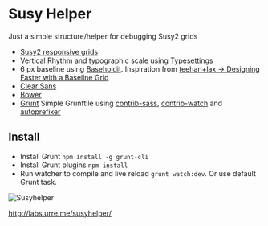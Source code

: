 
# Susy Helper

Just a simple structure/helper for debugging Susy2 grids

+ [Susy2 responsive grids](susy.oddbird.net)
+ Vertical Rhythm and typographic scale using [Typesettings](http://typesettings.io/)
+ 6 px baseline using [Baseholdit](basehold.it). Inspiration from [teehan+lax -> Designing Faster with a Baseline Grid](http://www.teehanlax.com/blog/designing-faster-with-a-baseline-grid/)
+ [Clear Sans](https://01.org/clear-sans)
+ [Bower](http://bower.io)
+ [Grunt](gruntjs.com) Simple Grunftile using [contrib-sass](https://github.com/gruntjs/grunt-contrib-sass), [contrib-watch](https://github.com/gruntjs/grunt-contrib-watch) and [autoprefixer](https://github.com/nDmitry/grunt-autoprefixer)

## Install

+ Install Grunt `npm install -g grunt-cli`
+ Install Grunt plugins `npm install`
+ Run watcher to compile and live reload `grunt watch:dev`. Or use default Grunt task.

![Susyhelper](https://dl.dropboxusercontent.com/u/1162759/susyhelper.gif)

http://labs.urre.me/susyhelper/